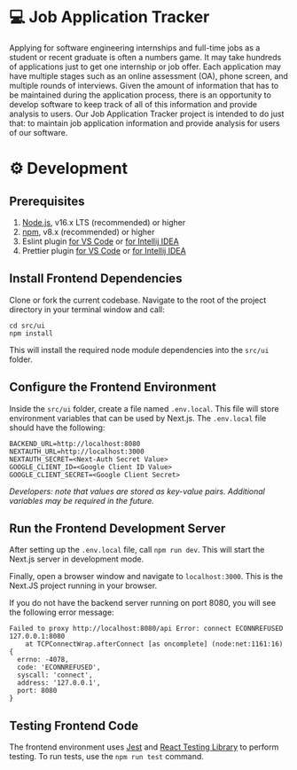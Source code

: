 # 💻 Job Application Tracker

Applying for software engineering internships and full-time jobs as a student or recent graduate is often a numbers game. It may take hundreds of applications just to get one internship or job offer. Each application may have multiple stages such as an online assessment (OA), phone screen, and multiple rounds of interviews. Given the amount of information that has to be maintained during the application process, there is an opportunity to develop software to keep track of all of this information and provide analysis to users. Our Job Application Tracker project is intended to do just that: to maintain job application information and provide analysis for users of our software.

# ⚙️ Development

## Prerequisites

1. [Node.js](https://nodejs.dev/learn/how-to-install-nodejs), v16.x LTS (recommended) or higher
2. [npm](https://docs.npmjs.com/downloading-and-installing-node-js-and-npm), v8.x (recommended) or higher
3. Eslint plugin [for VS Code](https://marketplace.visualstudio.com/items?itemName=dbaeumer.vscode-eslint) or [for Intellij IDEA](https://www.jetbrains.com/help/idea/eslint.html)
4. Prettier plugin [for VS Code](https://marketplace.visualstudio.com/items?itemName=esbenp.prettier-vscode) or [for Intellij IDEA](https://www.jetbrains.com/help/idea/prettier.html)

## Install Frontend Dependencies

Clone or fork the current codebase. Navigate to the root of the project directory in your terminal window and call:

```
cd src/ui
npm install
```

This will install the required node module dependencies into the `src/ui` folder.

## Configure the Frontend Environment

Inside the `src/ui` folder, create a file named `.env.local`. This file will store environment variables that can be used by Next.js. The `.env.local` file should have the following:

```
BACKEND_URL=http://localhost:8080
NEXTAUTH_URL=http://localhost:3000
NEXTAUTH_SECRET=<Next-Auth Secret Value>
GOOGLE_CLIENT_ID=<Google Client ID Value>
GOOGLE_CLIENT_SECRET=<Google Client Secret>
```

_Developers: note that values are stored as key-value pairs. Additional variables may be required in the future._

## Run the Frontend Development Server

After setting up the `.env.local` file, call `npm run dev`. This will start the Next.js server in development mode.

Finally, open a browser window and navigate to `localhost:3000`. This is the Next.JS project running in your browser.

If you do not have the backend server running on port 8080, you will see the following error message:

```
Failed to proxy http://localhost:8080/api Error: connect ECONNREFUSED 127.0.0.1:8080
    at TCPConnectWrap.afterConnect [as oncomplete] (node:net:1161:16) {
  errno: -4078,
  code: 'ECONNREFUSED',
  syscall: 'connect',
  address: '127.0.0.1',
  port: 8080
}
```

## Testing Frontend Code

The frontend environment uses [Jest](https://jestjs.io/) and [React Testing Library](https://testing-library.com/docs/react-testing-library/intro/) to perform testing. To run tests, use the `npm run test` command.
